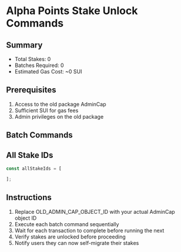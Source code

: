 # Alpha Points Stake Unlock Commands

## Summary
- Total Stakes: 0
- Batches Required: 0
- Estimated Gas Cost: ~0 SUI

## Prerequisites
1. Access to the old package AdminCap
2. Sufficient SUI for gas fees
3. Admin privileges on the old package

## Batch Commands



## All Stake IDs
```javascript
const allStakeIds = [

];
```

## Instructions
1. Replace OLD_ADMIN_CAP_OBJECT_ID with your actual AdminCap object ID
2. Execute each batch command sequentially
3. Wait for each transaction to complete before running the next
4. Verify stakes are unlocked before proceeding
5. Notify users they can now self-migrate their stakes
